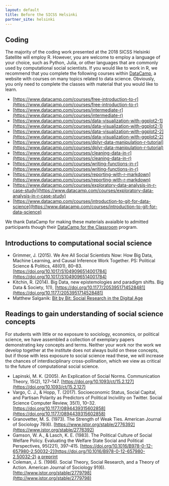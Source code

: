 ```yaml
---
layout: default
title: Before the SICSS Helsinki
partner_site: helsinki
---
```


## Coding

The majority of the coding work presented at the 2018 SICSS Helsinki Satellite will employ R.
However, you are welcome to employ a language of your choice, such as Python, Julia, or other languages that are commonly used by computational social scientists.
If you would like to work in R, we recommend that you complete the following courses within [DataCamp](https://www.datacamp.com), a website with courses on many topics related to data science.
Obviously, you only need to complete the classes with material that you would like to learn.

  - [https://www.datacamp.com/courses/free-introduction-to-r](https://www.datacamp.com/courses/free-introduction-to-r)
  - [https://www.datacamp.com/courses/intermediate-r](https://www.datacamp.com/courses/intermediate-r)
  - [https://www.datacamp.com/courses/data-visualization-with-ggplot2-1](https://www.datacamp.com/courses/data-visualization-with-ggplot2-1)
  - [https://www.datacamp.com/courses/data-visualization-with-ggplot2-2](https://www.datacamp.com/courses/data-visualization-with-ggplot2-2)
  - [https://www.datacamp.com/courses/dplyr-data-manipulation-r-tutorial](https://www.datacamp.com/courses/dplyr-data-manipulation-r-tutorial)
  - [https://www.datacamp.com/courses/cleaning-data-in-r](https://www.datacamp.com/courses/cleaning-data-in-r)
  - [https://www.datacamp.com/courses/writing-functions-in-r](https://www.datacamp.com/courses/writing-functions-in-r)
  - [https://www.datacamp.com/courses/reporting-with-r-markdown](https://www.datacamp.com/courses/reporting-with-r-markdown)
  - [https://www.datacamp.com/courses/exploratory-data-analysis-in-r-case-study](https://www.datacamp.com/courses/exploratory-data-analysis-in-r-case-study)
  - [https://www.datacamp.com/courses/introduction-to-git-for-data-science](https://www.datacamp.com/courses/introduction-to-git-for-data-science)

We thank DataCamp for making these materials avaialble to admitted participants though their [DataCamp for the Classroom](https://www.datacamp.com/groups/education) program.

## Introductions to computational social science

* Grimmer, J. (2015). We Are All Social Scientists Now: How Big Data, Machine Learning, and Causal Inference Work Together. PS: Political Science & Politics, 48(01), 80–83. [https://doi.org/10.1017/S1049096514001784](https://doi.org/10.1017/S1049096514001784)
* Kitchin, R. (2014). Big Data, new epistemologies and paradigm shifts. Big Data & Society, 1(1), [https://doi.org/10.1177/2053951714528481](https://doi.org/10.1177/2053951714528481)
* Matthew Salganik: [Bit by Bit: Social Research in the Digital Age](http://www.bitbybitbook.com)

## Readings to gain understanding of social science concepts

For students with little or no exposure to sociology, economics, or political science, we have assembled a collection of exemplary papers demonstrating key concepts and terms.
Neither your work nor the work we develop together at the institute does not always build on these concepts, but if those with less exposure to social science read these, we will increase the chances of interdisciplinary cross-pollination, which we view as critical to the future of computational social science.

* Lapinski, M. K. (2005). An Explication of Social Norms. Communication Theory, 15(2), 127–147. [https://doi.org/10.1093/ct/15.2.127](https://doi.org/10.1093/ct/15.2.127)
* Vargo, C. J., & Hopp, T. (2017). Socioeconomic Status, Social Capital, and Partisan Polarity as Predictors of Political Incivility on Twitter. Social Science Computer Review, 35(1), 10–32. [https://doi.org/10.1177/0894439315602858](https://doi.org/10.1177/0894439315602858)
* Granovetter, M. S. (1973). The Strength of Weak Ties. American Journal of Sociology 78(6).
[https://www.jstor.org/stable/2776392](https://www.jstor.org/stable/2776392)
* Gamson, W. A., & Lasch, K. E. (1983). The Political Culture of Social Welfare Policy. Evaluating the Welfare State Social and Political Perspectives, 95(221), 397–415. [https://doi.org/10.1016/B978-0-12-657980-2.50032-2](https://doi.org/10.1016/B978-0-12-657980-2.50032-2) [a preprint](https://deepblue.lib.umich.edu/bitstream/handle/2027.42/51014/242.pdf?sequence=1&isAllowed=y)
* Coleman, J. S. (1986). Social Theory, Social Research, and a Theory of Action. American Journal of Sociology 91(6). [http://www.jstor.org/stable/2779798](http://www.jstor.org/stable/2779798)
